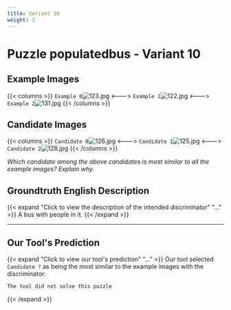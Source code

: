 ```yaml
---
title: Variant 10
weight: 3
---
```


# Puzzle populatedbus - Variant 10

## Example Images
{{< columns >}}
`Example 0`![123.jpg](/natscene-data/images/123.jpg)
<--->
`Example 1`![122.jpg](/natscene-data/images/122.jpg)
<--->
`Example 2`![131.jpg](/natscene-data/images/131.jpg)
{{< /columns >}}

## Candidate Images
{{< columns >}}
`Candidate 0`![126.jpg](/natscene-data/images/126.jpg)
<--->
`Candidate 1`![125.jpg](/natscene-data/images/125.jpg)
<--->
`Candidate 2`![128.jpg](/natscene-data/images/128.jpg)
{{< /columns >}}

*Which candidate among the above candidates is most similar to all the example images? Explain why.*

## Groundtruth English Description

{{< expand "Click to view the description of the intended discriminator" "..." >}}
A bus with people in it.
{{< /expand >}}

---



## Our Tool's Prediction

{{< expand "Click to view our tool's prediction" "..." >}}
Our tool selected `Candidate ?` as being the most similar to the example images with the discriminator:
```plaintext
The tool did not solve this puzzle
```
{{< /expand >}}
